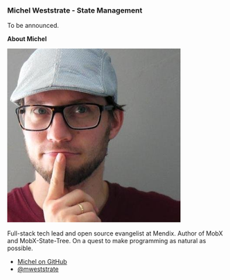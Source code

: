 ### Michel Weststrate - State Management

To be announced.

**About Michel**

![Michel Weststrate|100|100|author-photo](assets/img/speakers/michel.jpg)

Full-stack tech lead and open source evangelist at Mendix. Author of MobX and MobX-State-Tree. On a quest to make programming as natural as possible.

* [Michel on GitHub](https://github.com/mweststrate)
* [@mweststrate](https://twitter.com/mweststrate)